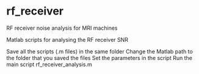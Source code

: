# rf_receiver
RF receiver noise analysis for MRI machines

Matlab scripts for analysing the RF receiver SNR

Save all the scripts (.m files) in the same folder 
Change the Matlab path to the folder that you saved the files
Set the parameters in the script 
Run the main script rf_receiver_analysis.m
